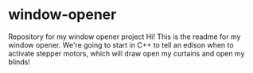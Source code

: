 # window-opener
Repository for my window opener project
Hi! This is the readme for my window opener. We're going to start in C++ to tell an edison when to activate stepper motors, which will draw open my curtains and open my blinds!

